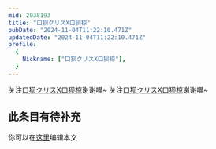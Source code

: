 ```yaml
---
mid: 2038193
title: "口狈クリスX口狈椋"
pubDate: "2024-11-04T11:22:10.471Z"
updatedDate: "2024-11-04T11:22:10.471Z"
profile:
  {
    Nickname: ["口狈クリスX口狈椋"],
  }
---
```


关注[口狈クリスX口狈椋](https://space.bilibili.com/2038193)谢谢喵~ 关注[口狈クリスX口狈椋](https://space.bilibili.com/2038193)谢谢喵~

## 此条目有待补充
你可以在[这里](https://github.com/Yuhanawa/VTuber.ICU-Content/edit/master/v/口狈クリスX口狈椋/index.md)编辑本文
